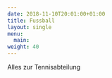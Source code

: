```yaml
---
date: 2018-11-10T20:01:00+01:00
title: Fussball
layout: single
menu:
  main:
weight: 40
---
```


Alles zur Tennisabteilung
